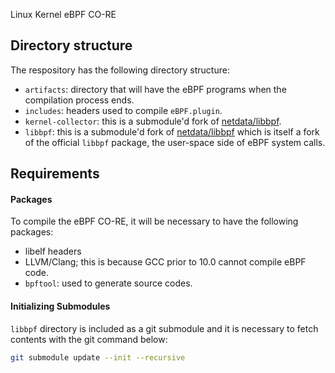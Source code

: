 Linux Kernel eBPF CO-RE

## Directory structure

The respository has the following directory structure:

- `artifacts`: directory that will have the eBPF programs when the compilation
  process ends.
- `includes`: headers used to compile `eBPF.plugin`.
- `kernel-collector`: this is a submodule'd fork of
  [netdata/libbpf](https://github.com/netdata/kernel-collector).
- `libbpf`: this is a submodule'd fork of
  [netdata/libbpf](https://github.com/netdata/libbpf) which is itself a fork of
  the official `libbpf` package, the user-space side of eBPF system calls.

## Requirements

#### Packages

To compile the eBPF CO-RE, it will be necessary to have the following
packages:

- libelf headers
- LLVM/Clang; this is because GCC prior to 10.0 cannot compile eBPF code.
- `bpftool`: used to generate source codes.

#### Initializing Submodules

`libbpf` directory is included as a git submodule and it is necessary to fetch contents with the git command below:
```bash
git submodule update --init --recursive

